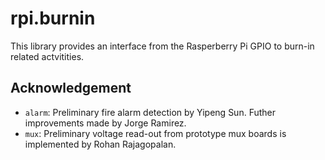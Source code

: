 # rpi.burnin
This library provides an interface from the Rasperberry Pi GPIO to burn-in
related actvitities.

## Acknowledgement
* `alarm`: Preliminary fire alarm detection by Yipeng Sun.
    Futher improvements made by Jorge Ramirez.
* `mux`: Preliminary voltage read-out from prototype mux boards is implemented
  by Rohan Rajagopalan.
